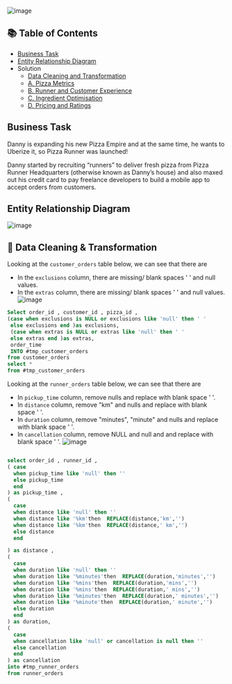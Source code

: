 ![image](https://github.com/omarkhalled/8-Week-SQL-Challenge/assets/90888020/4cd8f152-d005-40ef-93b1-1f6cd96ff8dd)

## 📚 Table of Contents
- [Business Task](#business-task)
- [Entity Relationship Diagram](#entity-relationship-diagram)
- Solution
  - [Data Cleaning and Transformation](#-data-cleaning--transformation)
  - [A. Pizza Metrics](#a-pizza-metrics)
  - [B. Runner and Customer Experience](#b-runner-and-customer-experience)
  - [C. Ingredient Optimisation](#c-ingredient-optimisation)
  - [D. Pricing and Ratings](#d-pricing-and-ratings)
 
## Business Task
Danny is expanding his new Pizza Empire and at the same time, he wants to Uberize it, so Pizza Runner was launched!

Danny started by recruiting “runners” to deliver fresh pizza from Pizza Runner Headquarters (otherwise known as Danny’s house) and also maxed out his credit card to pay freelance developers to build a mobile app to accept orders from customers. 

## Entity Relationship Diagram
![image](https://github.com/omarkhalled/8-Week-SQL-Challenge/assets/90888020/46c510bd-f676-4152-a2ca-d7b0a3df7462)

## 🧼 Data Cleaning & Transformation

Looking at the `customer_orders` table below, we can see that there are
- In the `exclusions` column, there are missing/ blank spaces ' ' and null values. 
- In the `extras` column, there are missing/ blank spaces ' ' and null values.
![image](https://github.com/omarkhalled/8-Week-SQL-Challenge/assets/90888020/8b432b53-4756-4ed1-a968-b2c716fcd304)

````sql
Select order_id , customer_id , pizza_id ,
(case when exclusions is NULL or exclusions like 'null' then ' '
 else exclusions end )as exclusions,
 (case when extras is NULL or extras like 'null' then ' '
 else extras end )as extras,
 order_time
 INTO #tmp_customer_orders
from customer_orders
select *
from #tmp_customer_orders
`````

Looking at the `runner_orders` table below, we can see that there are
- In `pickup_time` column, remove nulls and replace with blank space ' '.
- In `distance` column, remove "km" and nulls and replace with blank space ' '.
- In `duration` column, remove "minutes", "minute" and nulls and replace with blank space ' '.
- In `cancellation` column, remove NULL and null and and replace with blank space ' '.
![image](https://github.com/omarkhalled/8-Week-SQL-Challenge/assets/90888020/2926b53f-c14d-40a0-b657-983799fb7462)

````sql

select order_id , runner_id ,
( case
  when pickup_time like 'null' then ''
  else pickup_time
  end
) as pickup_time ,
(
  case
  when distance like 'null' then ''
  when distance like '%km'then  REPLACE(distance,'km','')
  when distance like '%km'then  REPLACE(distance,' km','')
  else distance
  end

) as distance ,
(
  case
  when duration like 'null' then ''
  when duration like '%minutes'then  REPLACE(duration,'minutes','')
  when duration like '%mins'then  REPLACE(duration,'mins','')
  when duration like '%mins'then  REPLACE(duration,' mins','')
  when duration like '%minutes'then  REPLACE(duration,' minutes','')
  when duration like '%minute'then  REPLACE(duration,' minute','')
  else duration
  end
) as duration,
(
  case
  when cancellation like 'null' or cancellation is null then ''
  else cancellation
  end
) as cancellation
into #tmp_runner_orders
from runner_orders
`````



